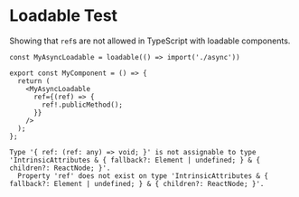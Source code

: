 # Loadable Test

Showing that `ref`s are not allowed in TypeScript with loadable components.

```tsx
const MyAsyncLoadable = loadable(() => import('./async'))

export const MyComponent = () => {
  return (
    <MyAsyncLoadable
      ref={(ref) => {
        ref!.publicMethod();
      }}
    />
  );
};
```

```text
Type '{ ref: (ref: any) => void; }' is not assignable to type 'IntrinsicAttributes & { fallback?: Element | undefined; } & { children?: ReactNode; }'.
  Property 'ref' does not exist on type 'IntrinsicAttributes & { fallback?: Element | undefined; } & { children?: ReactNode; }'.
```
